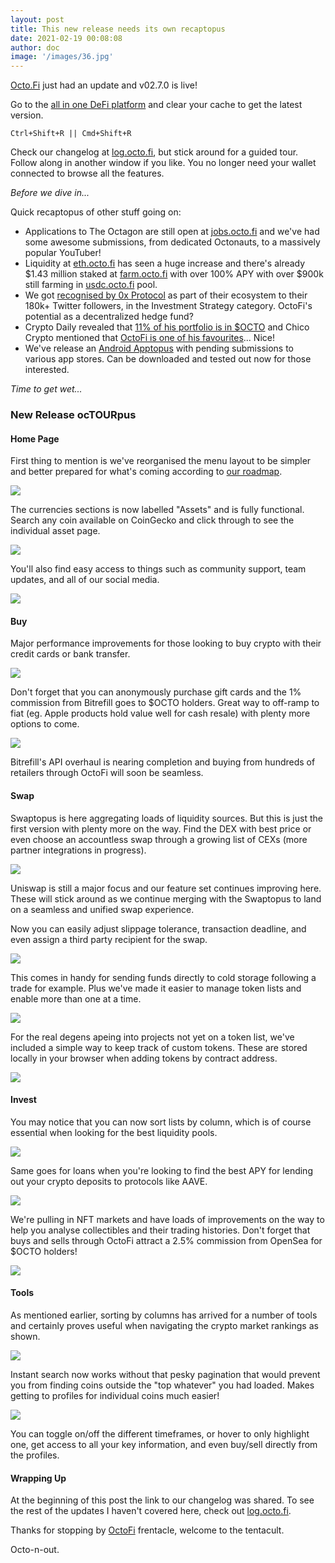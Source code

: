 ```yaml
---
layout: post
title: This new release needs its own recaptopus
date: 2021-02-19 00:08:08
author: doc
image: '/images/36.jpg'
---
```


[Octo.Fi](https://octo.fi) just had an update and v02.7.0 is live!

Go to the [all in one DeFi platform](https://octo.fi) and clear your cache to get the latest version.

`Ctrl+Shift+R || Cmd+Shift+R`

Check our changelog at [log.octo.fi](https://log.octo.fi), but stick around for a guided tour. Follow along in another window if you like. You no longer need your wallet connected to browse all the features.

_Before we dive in..._

Quick recaptopus of other stuff going on:

- Applications to The Octagon are still open at [jobs.octo.fi](https://jobs.octo.fi) and we've had some awesome submissions, from dedicated Octonauts, to a massively popular YouTuber!
- Liquidity at [eth.octo.fi](https://eth.octo.fi) has seen a huge increase and there's already $1.43 million staked at [farm.octo.fi](https://farm.octo.fi) with over 100% APY with over $900k still farming in [usdc.octo.fi](https://usdc.octo.fi) pool.
- We got [recognised by 0x Protocol](https://twitter.com/0xproject/status/1362211832950181891) as part of their ecosystem to their 180k+ Twitter followers, in the Investment Strategy category. OctoFi's potential as a decentralized hedge fund?
- Crypto Daily revealed that [11% of his portfolio is in $OCTO](https://twitter.com/octofinance/status/1362611621483356162) and Chico Crypto mentioned that [OctoFi is one of his favourites](https://youtu.be/W-8nfM0U8SY?t=2275)... Nice!
- We've release an [Android Apptopus](https://github.com/octofi/octofi-app-android/blob/main/OctoFi.apk) with pending submissions to various app stores. Can be downloaded and tested out now for those interested.

_Time to get wet..._

### New Release ocTOURpus

#### Home Page
First thing to mention is we've reorganised the menu layout to be simpler and better prepared for what's coming according to [our roadmap](https://todo.octo.fi).

![](https://i.imgur.com/oYz3aJp.png)

The currencies sections is now labelled "Assets" and is fully functional. Search any coin available on CoinGecko and click through to see the individual asset page.

![](https://i.imgur.com/GRiWn4o.png)

You'll also find easy access to things such as community support, team updates, and all of our social media.

![](https://i.imgur.com/2nS7XcB.png)

#### Buy

Major performance improvements for those looking to buy crypto with their credit cards or bank transfer. 

![](https://i.imgur.com/aKV6YvG.png)

Don't forget that you can anonymously purchase gift cards and the 1% commission from Bitrefill goes to $OCTO holders. Great way to off-ramp to fiat (eg. Apple products hold value well for cash resale) with plenty more options to come.

![](https://i.imgur.com/bBaHzol.png)

Bitrefill's API overhaul is nearing completion and buying from hundreds of retailers through OctoFi will soon be seamless.

#### Swap

Swaptopus is here aggregating loads of liquidity sources. But this is just the first version with plenty more on the way. Find the DEX with best price or even choose an accountless swap through a growing list of CEXs (more partner integrations in progress).

![](https://i.imgur.com/Owo9oSj.png)

Uniswap is still a major focus and our feature set continues improving here. These will stick around as we continue merging with the Swaptopus to land on a seamless and unified swap experience.

Now you can easily adjust slippage tolerance, transaction deadline, and even assign a third party recipient for the swap.

![](https://i.imgur.com/YJIuexp.png)

 This comes in handy for sending funds directly to cold storage following a trade for example. Plus we've made it easier to manage token lists and enable more than one at a time.

![](https://i.imgur.com/f5MM3By.png)

For the real degens apeing into projects not yet on a token list, we've included a simple way to keep track of custom tokens. These are stored locally in your browser when adding tokens by contract address.

![](https://i.imgur.com/nhVEvnz.png)

#### Invest

You may notice that you can now sort lists by column, which is of course essential when looking for the best liquidity pools.

![](https://i.imgur.com/xDPD6gx.png)

Same goes for loans when you're looking to find the best APY for lending out your crypto deposits to protocols like AAVE.

![](https://i.imgur.com/Yvmofz5.png)

We're pulling in NFT markets and have loads of improvements on the way to help you analyse collectibles and their trading histories. Don't forget that buys and sells through OctoFi attract a 2.5% commission from OpenSea for $OCTO holders!

![](https://i.imgur.com/dD3DWod.png)

#### Tools

As mentioned earlier, sorting by columns has arrived for a number of tools and certainly proves useful when navigating the crypto market rankings as shown.

![](https://i.imgur.com/1DfjA1Y.png)

Instant search now works without that pesky pagination that would prevent you from finding coins outside the "top whatever" you had loaded. Makes getting to profiles for individual coins much easier!

![](https://i.imgur.com/RDHpgl2.png)

You can toggle on/off the different timeframes, or hover to only highlight one, get access to all your key information, and even buy/sell directly from the profiles.

#### Wrapping Up

At the beginning of this post the link to our changelog was shared. To see the rest of the updates I haven't covered here, check out [log.octo.fi](https://log.octo.fi).

Thanks for stopping by [OctoFi](https://octo.fi) frentacle, welcome to the tentacult.

Octo-n-out.
